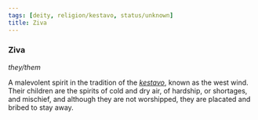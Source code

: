 ```yaml
---
tags: [deity, religion/kestavo, status/unknown]
title: Ziva
---
```


### Ziva
*they/them*

A malevolent spirit in the tradition of the *[kestavo](<../../religions/kestavo.md>)*, known as the west wind. Their children are the spirits of cold and dry air, of hardship, or shortages, and mischief, and although they are not worshipped, they are placated and bribed to stay away.

